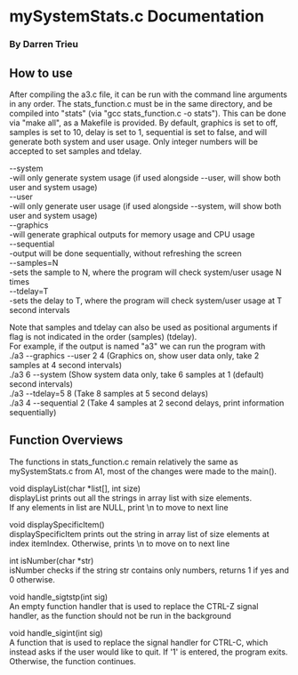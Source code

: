 # mySystemStats.c Documentation

### By Darren Trieu

## How to use 
After compiling the a3.c file, it can be run with the command line arguments in any order. The stats_function.c must be in the
same directory, and be compiled into "stats" (via "gcc stats_function.c -o stats"). This can be done via "make all", as a
Makefile is provided. By default, graphics is set to off,
samples is set to 10, delay is set to 1, sequential is set to false, and will generate both system and user usage. Only
integer numbers will be accepted to set samples and tdelay.

--system \
	-will only generate system usage (if used alongside --user, will show both user and system usage) \
--user \
	-will only generate user usage (if used alongside --system, will show both user and system usage) \
--graphics \
	-will generate graphical outputs for memory usage and CPU usage \
--sequential \
	-output will be done sequentially, without refreshing the screen \
--samples=N \
	-sets the sample to N, where the program will check system/user usage N times \
--tdelay=T \
	-sets the delay to T, where the program will check system/user usage at T second intervals

Note that samples and tdelay can also be used as positional arguments if flag is not indicated in the order (samples) (tdelay). \
For example, if the output is named "a3" we can run the program with \
./a3 --graphics --user 2 4             (Graphics on, show user data only, take 2 samples at 4 second intervals) \
./a3 6 --system                        (Show system data only, take 6 samples at 1 (default) second intervals) \
./a3 --tdelay=5 8                      (Take 8 samples at 5 second delays) \
./a3 4 --sequential 2                  (Take 4 samples at 2 second delays, print information sequentially)

## Function Overviews
The functions in stats_function.c remain relatively the same as mySystemStats.c from A1, most of the changes were made to the main().

void displayList(char *list[], int size) \
displayList prints out all the strings in array list with size elements.  \
If any elements in list are NULL, print \n to move to next line

void displaySpecificItem() \
displaySpecificItem prints out the string in array list of size elements at index itemIndex. Otherwise, prints \n to move on to next line

int isNumber(char *str) \
isNumber checks if the string str contains only numbers, returns 1 if yes and 0 otherwise.

void handle_sigtstp(int sig) \
An empty function handler that is used to replace the CTRL-Z signal handler, as the function should not be run in the background

void handle_sigint(int sig) \
A function that is used to replace the signal handler for CTRL-C, which instead asks if the user would like to quit. If '1' is entered, the program exits. \
Otherwise, the function continues.
